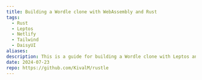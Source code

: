```yaml
---
title: Building a Wordle clone with WebAssembly and Rust
tags:
  - Rust
  - Leptos
  - Netlify
  - Tailwind
  - DaisyUI
aliases: 
description: This is a guide for building a Wordle clone with Leptos and Rust.
date: 2024-07-23
repo: https://github.com/KivalM/rustle
---
```

